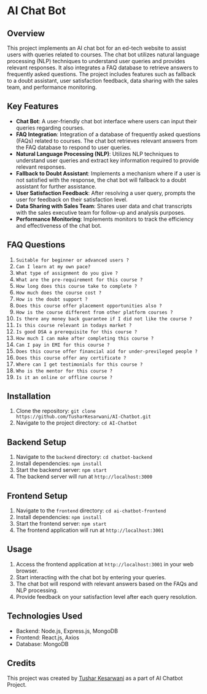 # AI Chat Bot

## Overview
This project implements an AI chat bot for an ed-tech website to assist users with queries related to courses. The chat bot utilizes natural language processing (NLP) techniques to understand user queries and provides relevant responses. It also integrates a FAQ database to retrieve answers to frequently asked questions. The project includes features such as fallback to a doubt assistant, user satisfaction feedback, data sharing with the sales team, and performance monitoring.

## Key Features
- **Chat Bot**: A user-friendly chat bot interface where users can input their queries regarding courses.
- **FAQ Integration**: Integration of a database of frequently asked questions (FAQs) related to courses. The chat bot retrieves relevant answers from the FAQ database to respond to user queries.
- **Natural Language Processing (NLP)**: Utilizes NLP techniques to understand user queries and extract key information required to provide relevant responses.
- **Fallback to Doubt Assistant**: Implements a mechanism where if a user is not satisfied with the response, the chat bot will fallback to a doubt assistant for further assistance.
- **User Satisfaction Feedback**: After resolving a user query, prompts the user for feedback on their satisfaction level.
- **Data Sharing with Sales Team**: Shares user data and chat transcripts with the sales executive team for follow-up and analysis purposes.
- **Performance Monitoring**: Implements monitors to track the efficiency and effectiveness of the chat bot.

## FAQ Questions
1. `Suitable for beginner or advanced users ?`
2. `Can I learn at my own pace?`
3. `What type of assignment do you give ?`
4. `What are the pre-requirement for this course ?`
5. `How long does this course take to complete ?`
6. `How much does the course cost ?`
7. `How is the doubt support ?`
8. `Does this course offer placement opportunities also ?`
9. `How is the course different from other platform courses ?`
10. `Is there any money back guarantee if I did not like the course ?`
11. `Is this course relevant in todays market ?`
12. `Is good DSA a prerequisite for this course ?`
13. `How much I can make after completing this course ?`
14. `Can I pay in EMI for this course ?`
15. `Does this course offer financial aid for under-previleged people ?`
16. `Does this course offer any certificate ?`
17. `Where can I get testimonials for this course ?`
18. `Who is the mentor for this course ?`
19. `Is it an online or offline course ?`

## Installation
1. Clone the repository: `git clone https://github.com/TusharKesarwani/AI-Chatbot.git`
2. Navigate to the project directory: `cd AI-Chatbot`

## Backend Setup
1. Navigate to the `backend` directory: `cd chatbot-backend`
2. Install dependencies: `npm install`
3. Start the backend server: `npm start`
4. The backend server will run at `http://localhost:3000`

## Frontend Setup
1. Navigate to the `frontend` directory: `cd ai-chatbot-frontend`
2. Install dependencies: `npm install`
3. Start the frontend server: `npm start`
4. The frontend application will run at `http://localhost:3001`

## Usage
1. Access the frontend application at `http://localhost:3001` in your web browser.
2. Start interacting with the chat bot by entering your queries.
3. The chat bot will respond with relevant answers based on the FAQs and NLP processing.
4. Provide feedback on your satisfaction level after each query resolution.

## Technologies Used
- Backend: Node.js, Express.js, MongoDB
- Frontend: React.js, Axios
- Database: MongoDB

## Credits
This project was created by [Tushar Kesarwani](https://github.com/TusharKesarwani) as a part of AI Chatbot Project.

